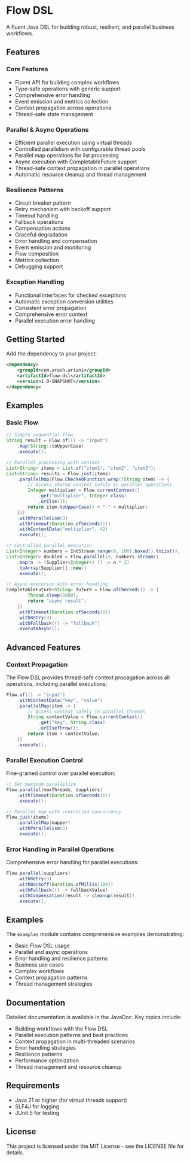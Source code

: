 # Flow DSL

A fluent Java DSL for building robust, resilient, and parallel business workflows.

## Features

### Core Features

- Fluent API for building complex workflows
- Type-safe operations with generic support
- Comprehensive error handling
- Event emission and metrics collection
- Context propagation across operations
- Thread-safe state management

### Parallel & Async Operations

- Efficient parallel execution using virtual threads
- Controlled parallelism with configurable thread pools
- Parallel map operations for list processing
- Async execution with CompletableFuture support
- Thread-safe context propagation in parallel operations
- Automatic resource cleanup and thread management

### Resilience Patterns

- Circuit breaker pattern
- Retry mechanism with backoff support
- Timeout handling
- Fallback operations
- Compensation actions
- Graceful degradation
- Error handling and compensation
- Event emission and monitoring
- Flow composition
- Metrics collection
- Debugging support

### Exception Handling

- Functional interfaces for checked exceptions
- Automatic exception conversion utilities
- Consistent error propagation
- Comprehensive error context
- Parallel execution error handling

## Getting Started

Add the dependency to your project:

```xml
<dependency>
    <groupId>com.arash.ariani</groupId>
    <artifactId>flow-dsl</artifactId>
    <version>1.0-SNAPSHOT</version>
</dependency>
```

## Examples

### Basic Flow

```java
// Simple sequential flow
String result = Flow.of(() -> "input")
    .map(String::toUpperCase)
    .execute();

// Parallel processing with context
List<String> items = List.of("item1", "item2", "item3");
List<String> results = Flow.just(items)
    .parallelMap(Flow.CheckedFunction.wrap((String item) -> {
        // Access shared context safely in parallel operations
        Integer multiplier = Flow.currentContext()
            .get("multiplier", Integer.class)
            .orElse(1);
        return item.toUpperCase() + "-" + multiplier;
    }))
    .withParallelism(3)
    .withTimeout(Duration.ofSeconds(1))
    .withContextData("multiplier", 42)
    .execute();

// Controlled parallel execution
List<Integer> numbers = IntStream.range(0, 100).boxed().toList();
List<Integer> doubled = Flow.parallel(5, numbers.stream()
    .map(n -> (Supplier<Integer>) () -> n * 2)
    .toArray(Supplier[]::new))
    .execute();

// Async execution with error handling
CompletableFuture<String> future = Flow.ofChecked(() -> {
        Thread.sleep(1000);
        return "async result";
    })
    .withTimeout(Duration.ofSeconds(2))
    .withRetry(3)
    .withFallback(() -> "fallback")
    .executeAsync();
```

## Advanced Features

### Context Propagation

The Flow DSL provides thread-safe context propagation across all operations, including parallel executions:

```java
Flow.of(() -> "input")
    .withContextData("key", "value")
    .parallelMap(item -> {
        // Access context safely in parallel threads
        String contextValue = Flow.currentContext()
            .get("key", String.class)
            .orElseThrow();
        return item + contextValue;
    })
    .execute();
```

### Parallel Execution Control

Fine-grained control over parallel execution:

```java
// Set maximum parallelism
Flow.parallel(maxThreads, suppliers)
    .withTimeout(Duration.ofSeconds(1))
    .execute();

// Parallel map with controlled concurrency
Flow.just(items)
    .parallelMap(mapper)
    .withParallelism(5)
    .execute();
```

### Error Handling in Parallel Operations

Comprehensive error handling for parallel executions:

```java
Flow.parallel(suppliers)
    .withRetry(3)
    .withBackoff(Duration.ofMillis(100))
    .withFallback(() -> fallbackValue)
    .withCompensation(result -> cleanup(result))
    .execute();
```

## Examples

The `examples` module contains comprehensive examples demonstrating:

- Basic Flow DSL usage
- Parallel and async operations
- Error handling and resilience patterns
- Business use cases
- Complex workflows
- Context propagation patterns
- Thread management strategies

## Documentation

Detailed documentation is available in the JavaDoc. Key topics include:

- Building workflows with the Flow DSL
- Parallel execution patterns and best practices
- Context propagation in multi-threaded scenarios
- Error handling strategies
- Resilience patterns
- Performance optimization
- Thread management and resource cleanup

## Requirements

- Java 21 or higher (for virtual threads support)
- SLF4J for logging
- JUnit 5 for testing

## License

This project is licensed under the MIT License - see the LICENSE file for details. 
